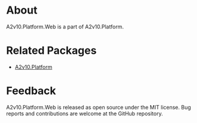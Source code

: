 ﻿# About

A2v10.Platform.Web is a part of A2v10.Platform.


# Related Packages

* [A2v10.Platform](https://www.nuget.org/packages/A2v10.Platform)

# Feedback

A2v10.Platform.Web is released as open source under the MIT license.
Bug reports and contributions are welcome at the GitHub repository.
